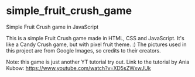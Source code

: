 # simple_fruit_crush_game
Simple Fruit Crush game in JavaScript

This is a simple Fruit Crush game made in HTML, CSS and JavaScript.
It's like a Candy Crush game, but with pixel fruit theme. :)
The pictures used in this project are from Google Images, 
so credits to their creators.

Note: this game is just another YT tutorial try out.
Link to the tutorial by Ania Kubow: https://www.youtube.com/watch?v=XD5sZWxwJUk